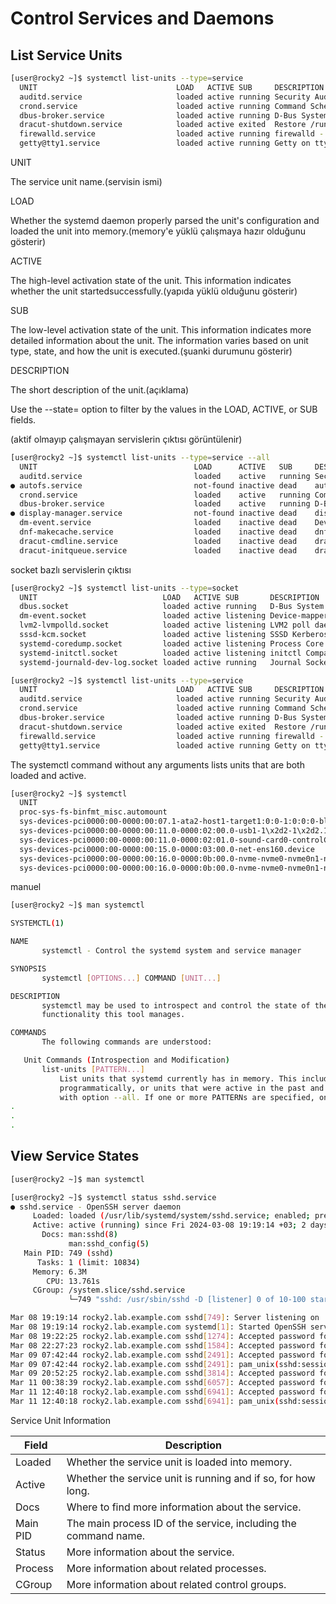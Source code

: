 # Control Services and Daemons


## List Service Units

```sh
[user@rocky2 ~]$ systemctl list-units --type=service
  UNIT                               LOAD   ACTIVE SUB     DESCRIPTION
  auditd.service                     loaded active running Security Auditing Service
  crond.service                      loaded active running Command Scheduler
  dbus-broker.service                loaded active running D-Bus System Message Bus
  dracut-shutdown.service            loaded active exited  Restore /run/initramfs on shutdown
  firewalld.service                  loaded active running firewalld - dynamic firewall daemon
  getty@tty1.service                 loaded active running Getty on tty1
```

UNIT

The service unit name.(servisin ismi)

LOAD

Whether the systemd daemon properly parsed the unit's configuration and loaded the unit into memory.(memory'e yüklü çalışmaya hazır olduğunu gösterir)

ACTIVE

The high-level activation state of the unit. This information indicates whether the unit startedsuccessfully.(yapıda yüklü olduğunu gösterir)

SUB

The low-level activation state of the unit. This information indicates more detailed information about the unit. The information varies based on unit type, state, and how the unit is executed.(şuanki durumunu gösterir)

DESCRIPTION

The short description of the unit.(açıklama)

 Use the --state= option to filter by the values in the LOAD, ACTIVE, or SUB fields.

(aktif olmayıp çalışmayan servislerin çıktısı görüntülenir)

```sh
[user@rocky2 ~]$ systemctl list-units --type=service --all
  UNIT                                   LOAD      ACTIVE   SUB     DESCRIPTION
  auditd.service                         loaded    active   running Security Auditing Service
● autofs.service                         not-found inactive dead    autofs.service
  crond.service                          loaded    active   running Command Scheduler
  dbus-broker.service                    loaded    active   running D-Bus System Message Bus
● display-manager.service                not-found inactive dead    display-manager.service
  dm-event.service                       loaded    inactive dead    Device-mapper event daemon
  dnf-makecache.service                  loaded    inactive dead    dnf makecache
  dracut-cmdline.service                 loaded    inactive dead    dracut cmdline hook
  dracut-initqueue.service               loaded    inactive dead    dracut initqueue hook
```

socket bazlı servislerin çıktısı

```sh
[user@rocky2 ~]$ systemctl list-units --type=socket
  UNIT                            LOAD   ACTIVE SUB       DESCRIPTION
  dbus.socket                     loaded active running   D-Bus System Message Bus Socket
  dm-event.socket                 loaded active listening Device-mapper event daemon FIFOs
  lvm2-lvmpolld.socket            loaded active listening LVM2 poll daemon socket
  sssd-kcm.socket                 loaded active listening SSSD Kerberos Cache Manager responder socket
  systemd-coredump.socket         loaded active listening Process Core Dump Socket
  systemd-initctl.socket          loaded active listening initctl Compatibility Named Pipe
  systemd-journald-dev-log.socket loaded active running   Journal Socket (/dev/log)

```



```sh
[user@rocky2 ~]$ systemctl list-units --type=service
  UNIT                               LOAD   ACTIVE SUB     DESCRIPTION
  auditd.service                     loaded active running Security Auditing Service
  crond.service                      loaded active running Command Scheduler
  dbus-broker.service                loaded active running D-Bus System Message Bus
  dracut-shutdown.service            loaded active exited  Restore /run/initramfs on shutdown
  firewalld.service                  loaded active running firewalld - dynamic firewall daemon
  getty@tty1.service                 loaded active running Getty on tty1
```

The systemctl command without any arguments lists units that are both loaded and active.

```sh
[user@rocky2 ~]$ systemctl
  UNIT                                                                                                     LOAD   ACTIVE SUB       DESCRIPTION                                                   >
  proc-sys-fs-binfmt_misc.automount                                                                        loaded active running   Arbitrary Executable File Formats File System Automount Point >
  sys-devices-pci0000:00-0000:00:07.1-ata2-host1-target1:0:0-1:0:0:0-block-sr0.device                      loaded active plugged   VMware_Virtual_IDE_CDROM_Drive Rocky-9-3-x86_64-dvd
  sys-devices-pci0000:00-0000:00:11.0-0000:02:00.0-usb1-1\x2d2-1\x2d2.1-1\x2d2.1:1.0-bluetooth-hci0.device loaded active plugged   /sys/devices/pci0000:00/0000:00:11.0/0000:02:00.0/usb1/1-2/1-2>
  sys-devices-pci0000:00-0000:00:11.0-0000:02:01.0-sound-card0-controlC0.device                            loaded active plugged   /sys/devices/pci0000:00/0000:00:11.0/0000:02:01.0/sound/card0/>
  sys-devices-pci0000:00-0000:00:15.0-0000:03:00.0-net-ens160.device                                       loaded active plugged   VMXNET3 Ethernet Controller
  sys-devices-pci0000:00-0000:00:16.0-0000:0b:00.0-nvme-nvme0-nvme0n1-nvme0n1p1.device                     loaded active plugged   VMware Virtual NVMe Disk 1
  sys-devices-pci0000:00-0000:00:16.0-0000:0b:00.0-nvme-nvme0-nvme0n1-nvme0n1p2.device                     loaded active plugged   VMware Virtual NVMe Disk 2
```

manuel

```sh
[user@rocky2 ~]$ man systemctl

SYSTEMCTL(1)                                                                              systemctl                                                                              SYSTEMCTL(1)

NAME
       systemctl - Control the systemd system and service manager

SYNOPSIS
       systemctl [OPTIONS...] COMMAND [UNIT...]

DESCRIPTION
       systemctl may be used to introspect and control the state of the "systemd" system and service manager. Please refer to systemd(1) for an introduction into the basic concepts and
       functionality this tool manages.

COMMANDS
       The following commands are understood:

   Unit Commands (Introspection and Modification)
       list-units [PATTERN...]
           List units that systemd currently has in memory. This includes units that are either referenced directly or through a dependency, units that are pinned by applications
           programmatically, or units that were active in the past and have failed. By default only units which are active, have pending jobs, or have failed are shown; this can be changed
           with option --all. If one or more PATTERNs are specified, only units matching one of them are shown.
.
.
.

```


## View Service States


```sh
[user@rocky2 ~]$ man systemctl

[user@rocky2 ~]$ systemctl status sshd.service
● sshd.service - OpenSSH server daemon
     Loaded: loaded (/usr/lib/systemd/system/sshd.service; enabled; preset: enabled)
     Active: active (running) since Fri 2024-03-08 19:19:14 +03; 2 days ago
       Docs: man:sshd(8)
             man:sshd_config(5)
   Main PID: 749 (sshd)
      Tasks: 1 (limit: 10834)
     Memory: 6.3M
        CPU: 13.761s
     CGroup: /system.slice/sshd.service
             └─749 "sshd: /usr/sbin/sshd -D [listener] 0 of 10-100 startups"

Mar 08 19:19:14 rocky2.lab.example.com sshd[749]: Server listening on :: port 22.
Mar 08 19:19:14 rocky2.lab.example.com systemd[1]: Started OpenSSH server daemon.
Mar 08 19:22:25 rocky2.lab.example.com sshd[1274]: Accepted password for user from 192.168.2.1 port 60782 ssh2
Mar 08 22:27:23 rocky2.lab.example.com sshd[1584]: Accepted password for user from 192.168.2.1 port 55851 ssh2
Mar 09 07:42:44 rocky2.lab.example.com sshd[2491]: Accepted password for user from 192.168.2.1 port 57367 ssh2
Mar 09 07:42:44 rocky2.lab.example.com sshd[2491]: pam_unix(sshd:session): session opened for user user(uid=1000) by (uid=0)
Mar 09 20:52:25 rocky2.lab.example.com sshd[3814]: Accepted password for user from 192.168.2.1 port 61205 ssh2
Mar 11 00:38:39 rocky2.lab.example.com sshd[6057]: Accepted password for user from 192.168.2.1 port 53193 ssh2
Mar 11 12:40:18 rocky2.lab.example.com sshd[6941]: Accepted password for user from 192.168.2.1 port 59228 ssh2
Mar 11 12:40:18 rocky2.lab.example.com sshd[6941]: pam_unix(sshd:session): session opened for user user(uid=1000) by (uid=0)

```

Service Unit Information

|   Field    |  Description     
|--|--|
| Loaded | Whether the service unit is loaded into memory. |
| Active | Whether the service unit is running and if so, for how long.
| Docs   | Where to find more information about the service. |
| Main PID | The main process ID of the service, including the command name. |
| Status | More information about the service. |
| Process | More information about related processes. |
| CGroup | More information about related control groups. |